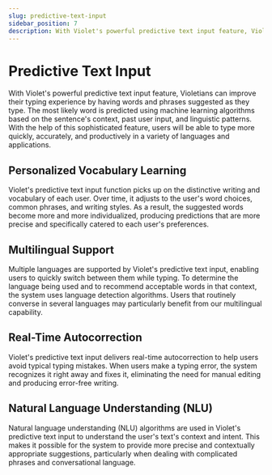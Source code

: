 ```yaml
---
slug: predictive-text-input
sidebar_position: 7
description: With Violet's powerful predictive text input feature, Violetians can improve their typing experience by having words and phrases suggested as they type.
---
```


# Predictive Text Input

With Violet's powerful predictive text input feature, Violetians can improve their typing
experience by having words and phrases suggested as they type. The most likely word is
predicted using machine learning algorithms based on the sentence's context, past user
input, and linguistic patterns. With the help of this sophisticated feature, users will
be able to type more quickly, accurately, and productively in a variety of languages and
applications.

## Personalized Vocabulary Learning

Violet's predictive text input function picks up on the distinctive writing and
vocabulary of each user. Over time, it adjusts to the user's word choices, common
phrases, and writing styles. As a result, the suggested words become more and more
individualized, producing predictions that are more precise and specifically catered to
each user's preferences.

## Multilingual Support

Multiple languages are supported by Violet's predictive text input, enabling users to
quickly switch between them while typing. To determine the language being used and to
recommend acceptable words in that context, the system uses language detection
algorithms. Users that routinely converse in several languages may particularly benefit
from our multilingual capability.

## Real-Time Autocorrection

Violet's predictive text input delivers real-time autocorrection to help users avoid
typical typing mistakes. When users make a typing error, the system recognizes it right
away and fixes it, eliminating the need for manual editing and producing error-free
writing.

## Natural Language Understanding (NLU)

Natural language understanding (NLU) algorithms are used in Violet's predictive text
input to understand the user's text's context and intent. This makes it possible for the
system to provide more precise and contextually appropriate suggestions, particularly
when dealing with complicated phrases and conversational language.
